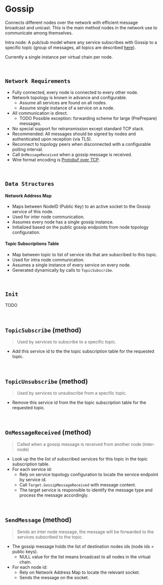 # Gossip

Connects different nodes over the network with efficient message broadcast and unicast. This is the main method nodes in the network use to communicate among themselves.

Intra node: A pub/sub model where any service subscribes with Gossip to a specific topic (group of messages, all topics are described [here](../../interfaces/protocol/messages.proto)).

Currently a single instance per virtual chain per node.

&nbsp;
## `Network Requirements`

* Fully connected, every node is connected to every other node.
* Network topology is known in advance and configurable.
  * Assume all services are found on all nodes.
  * Assume single instance of a service on a node.
* All communication is direct.
  * TODO Possible exception: forwarding scheme for large (PrePrepare) messages.
* No special support for retransmission except standard TCP stack.
* Recommended: All messages should be signed by nodes and authenticated upon reception (via TLS).
* Reconnect to topology peers when disconnected with a configurable polling interval.
* Call `OnMessageReceived` when a gossip message is received.
* Wire format encoding is [Protobuf over TCP](../../interfaces/protocol/encoding/gossip/protobuf-over-tcp.md).

&nbsp;
## `Data Structures`

#### Network Address Map
* Maps between NodeID (Public Key) to an active socket to the Gossip service of this node.
* Used for inter node communication.
* Assumes every node has a single gossip instance.
* Initialized based on the public gossip endpoints from node topology configuration.

#### Topic Subscriptions Table
* Map between topic to list of service ids that are subscribed to this topic.
* Used for intra node communication.
* Assumes a single instance of every service on every node.
* Generated dynamically by calls to `TopicSubscribe`.

&nbsp;
## `Init` <!-- oded will finish -->

TODO

&nbsp;
## `TopicSubscribe` (method)

> Used by services to subscribe to a specific topic.

* Add this service id to the the topic subscription table for the requested topic.

&nbsp;
## `TopicUnsubscribe` (method)

> Used by services to unsubscribe from a specific topic.

* Remove this service id from the the topic subscription table for the requested topic.

&nbsp;
## `OnMessageReceived` (method)

> Called when a gossip message is received from another node (inter-node)

* Look up the the list of subscribed services for this topic in the topic subscription table.
* For each service id:
  * Rely on service topology configuration to locate the service endpoint by service id.
  * Call `Target.GossipMessageReceived` with message content.
  * The target service is responsible to identify the message type and process the message accordingly.

&nbsp;
## `SendMessage` (method)

> Sends an inter node message, the message will be forwarded to the services subscribed to the topic.

* The gossip message holds the list of destination nodes ids (node ids = public keys).
  * NULL value for the list means broadcast to all nodes in the virtual chain.
* For each node id:
  * Rely on Network Address Map to locate the relevant socket.
  * Sends the message on the socket.
